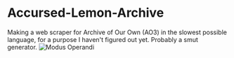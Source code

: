 # Accursed-Lemon-Archive
Making a web scraper for Archive of Our Own (AO3) in the slowest possible language, for a purpose I haven't figured out yet. Probably a smut generator.
<img src="/master/ho2zlmfkn2b01.png"  title="Modus Operandi">
